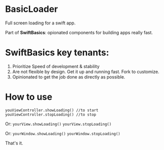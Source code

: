 # BasicLoader
Full screen loading for a swift app. 

Part of **SwiftBasics**: opionated components for building apps really fast.

# SwiftBasics key tenants:
1. Prioritize Speed of development & stability
2. Are not flexible by design.  Get it up and running fast. Fork to customize. 
3. Opinionated to get the job done as directly as possible.  

# How to use

`youViewController.showLoading() //to start`
`youViewController.stopLoading() //to stop`

Or:
`yourView.showLoading()`
`yourView.stopLoading()`

Or:
`yourWindow.showLoading()`
`yourWindow.stopLoading()`

That's it.
